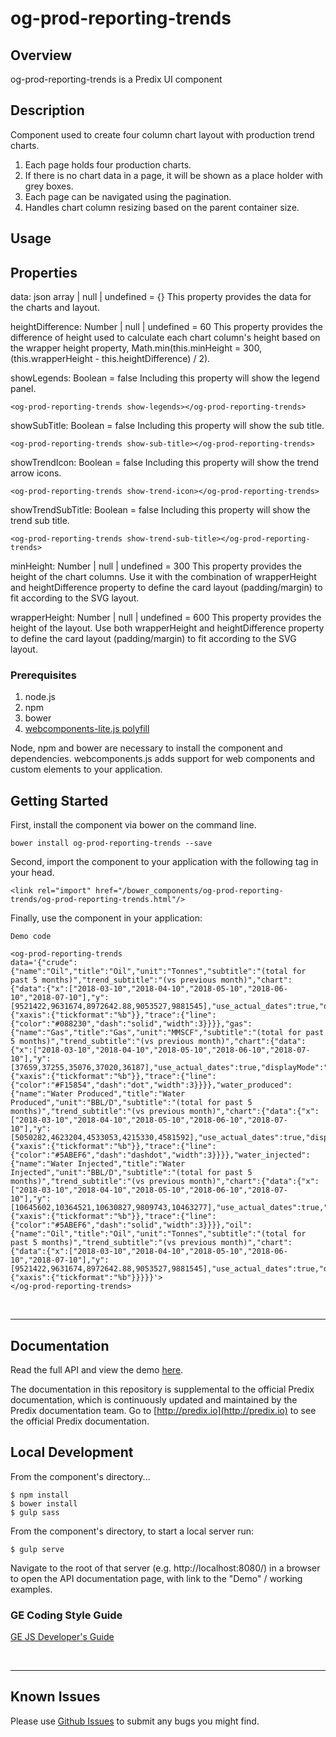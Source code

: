 # og-prod-reporting-trends

## Overview

og-prod-reporting-trends is a Predix UI component

## Description

Component used to create four column chart layout with production trend charts.

1. Each page holds four production charts.
2. If there is no chart data in a page, it will be shown as a place holder with grey boxes.
3. Each page can be navigated using the pagination.
4. Handles chart column resizing based on the parent container size.

## Usage

<og-prod-reporting-trends data='{{data}}'></og-prod-reporting-trends>

## Properties

data: json array | null | undefined = {}
This property provides the data for the charts and layout.

heightDifference: Number | null | undefined = 60
This property provides the difference of height used to calculate each chart column's height based on the wrapper height property, Math.min(this.minHeight = 300,(this.wrapperHeight - this.heightDifference) / 2).

showLegends: Boolean = false
Including this property will show the legend panel.

```
<og-prod-reporting-trends show-legends></og-prod-reporting-trends>
```

showSubTitle: Boolean = false
Including this property will show the sub title.

```
<og-prod-reporting-trends show-sub-title></og-prod-reporting-trends>
```

showTrendIcon: Boolean = false
Including this property will show the trend arrow icons.

```
<og-prod-reporting-trends show-trend-icon></og-prod-reporting-trends>
```

showTrendSubTitle: Boolean = false
Including this property will show the trend sub title.

```
<og-prod-reporting-trends show-trend-sub-title></og-prod-reporting-trends>
```

minHeight: Number | null | undefined = 300
This property provides the height of the chart columns. Use it with the combination of wrapperHeight and heightDifference property to define the card layout (padding/margin) to fit according to the SVG layout.

wrapperHeight: Number | null | undefined = 600
This property provides the height of the layout. Use both wrapperHeight and heightDifference property to define the card layout (padding/margin) to fit according to the SVG layout.

### Prerequisites

1. node.js
2. npm
3. bower
4. [webcomponents-lite.js polyfill](https://github.com/webcomponents/webcomponentsjs)

Node, npm and bower are necessary to install the component and dependencies. webcomponents.js adds support for web components and custom elements to your application.

## Getting Started

First, install the component via bower on the command line.

```
bower install og-prod-reporting-trends --save
```

Second, import the component to your application with the following tag in your head.

```
<link rel="import" href="/bower_components/og-prod-reporting-trends/og-prod-reporting-trends.html"/>
```

Finally, use the component in your application:

```
Demo code

<og-prod-reporting-trends
data='{"crude":{"name":"Oil","title":"Oil","unit":"Tonnes","subtitle":"(total for past 5 months)","trend_subtitle":"(vs previous month)","chart":{"data":{"x":["2018-03-10","2018-04-10","2018-05-10","2018-06-10","2018-07-10"],"y":[9521422,9631674,8972642.88,9053527,9881545],"use_actual_dates":true,"displayMode":"months","istimestamp":false},"layout":{"xaxis":{"tickformat":"%b"}},"trace":{"line":{"color":"#088230","dash":"solid","width":3}}}},"gas":{"name":"Gas","title":"Gas","unit":"MMSCF","subtitle":"(total for past 5 months)","trend_subtitle":"(vs previous month)","chart":{"data":{"x":["2018-03-10","2018-04-10","2018-05-10","2018-06-10","2018-07-10"],"y":[37659,37255,35076,37020,36187],"use_actual_dates":true,"displayMode":"months","istimestamp":false},"layout":{"xaxis":{"tickformat":"%b"}},"trace":{"line":{"color":"#F15854","dash":"dot","width":3}}}},"water_produced":{"name":"Water Produced","title":"Water Produced","unit":"BBL/D","subtitle":"(total for past 5 months)","trend_subtitle":"(vs previous month)","chart":{"data":{"x":["2018-03-10","2018-04-10","2018-05-10","2018-06-10","2018-07-10"],"y":[5050282,4623204,4533053,4215330,4581592],"use_actual_dates":true,"displayMode":"months","istimestamp":false},"layout":{"xaxis":{"tickformat":"%b"}},"trace":{"line":{"color":"#5ABEF6","dash":"dashdot","width":3}}}},"water_injected":{"name":"Water Injected","title":"Water Injected","unit":"BBL/D","subtitle":"(total for past 5 months)","trend_subtitle":"(vs previous month)","chart":{"data":{"x":["2018-03-10","2018-04-10","2018-05-10","2018-06-10","2018-07-10"],"y":[10645602,10364521,10630827,9809743,10463277],"use_actual_dates":true,"displayMode":"months","istimestamp":false},"layout":{"xaxis":{"tickformat":"%b"}},"trace":{"line":{"color":"#5ABEF6","dash":"solid","width":3}}}},"oil":{"name":"Oil","title":"Oil","unit":"Tonnes","subtitle":"(total for past 5 months)","trend_subtitle":"(vs previous month)","chart":{"data":{"x":["2018-03-10","2018-04-10","2018-05-10","2018-06-10","2018-07-10"],"y":[9521422,9631674,8972642.88,9053527,9881545],"use_actual_dates":true,"displayMode":"months","istimestamp":false},"layout":{"xaxis":{"tickformat":"%b"}}}}}'>
</og-prod-reporting-trends>
```

<br />
<hr />

## Documentation

Read the full API and view the demo [here](https://predixdev.github.io/og-prod-reporting-trends).

The documentation in this repository is supplemental to the official Predix documentation, which is continuously updated and maintained by the Predix documentation team. Go to [http://predix.io](http://predix.io) to see the official Predix documentation.

## Local Development

From the component's directory...

```
$ npm install
$ bower install
$ gulp sass
```

From the component's directory, to start a local server run:

```
$ gulp serve
```

Navigate to the root of that server (e.g. http://localhost:8080/) in a browser to open the API documentation page, with link to the "Demo" / working examples.

### GE Coding Style Guide

[GE JS Developer's Guide](https://github.com/GeneralElectric/javascript)

<br />
<hr />

## Known Issues

Please use [Github Issues](https://github.com/PredixDev/og-prod-reporting-trends/issues) to submit any bugs you might find.
